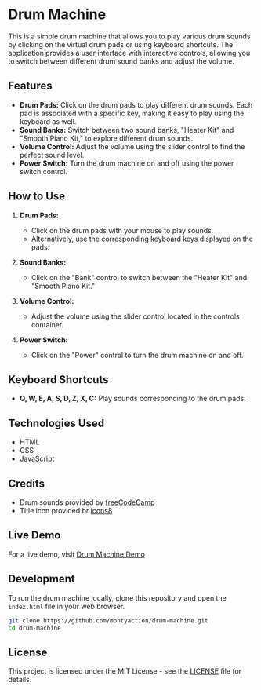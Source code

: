 # Drum Machine

This is a simple drum machine that allows you to play various drum sounds by clicking on the virtual drum pads or using keyboard shortcuts. The application provides a user interface with interactive controls, allowing you to switch between different drum sound banks and adjust the volume.

## Features

- **Drum Pads:** Click on the drum pads to play different drum sounds. Each pad is associated with a specific key, making it easy to play using the keyboard as well.
- **Sound Banks:** Switch between two sound banks, "Heater Kit" and "Smooth Piano Kit," to explore different drum sounds.
- **Volume Control:** Adjust the volume using the slider control to find the perfect sound level.
- **Power Switch:** Turn the drum machine on and off using the power switch control.

## How to Use

1. **Drum Pads:**
   - Click on the drum pads with your mouse to play sounds.
   - Alternatively, use the corresponding keyboard keys displayed on the pads.

2. **Sound Banks:**
   - Click on the "Bank" control to switch between the "Heater Kit" and "Smooth Piano Kit."

3. **Volume Control:**
   - Adjust the volume using the slider control located in the controls container.

4. **Power Switch:**
   - Click on the "Power" control to turn the drum machine on and off.

## Keyboard Shortcuts

- **Q, W, E, A, S, D, Z, X, C:** Play sounds corresponding to the drum pads.

## Technologies Used

- HTML
- CSS
- JavaScript

## Credits

- Drum sounds provided by [freeCodeCamp](https://www.freecodecamp.org/)
- Title icon provided br [icons8](https://icons8.com/)

## Live Demo

For a live demo, visit [Drum Machine Demo](https://stellar-queijadas-84d244.netlify.app/)

## Development

To run the drum machine locally, clone this repository and open the `index.html` file in your web browser.

```bash
git clone https://github.com/montyaction/drum-machine.git
cd drum-machine
````

## License

This project is licensed under the MIT License - see the [LICENSE](LICENSE) file for details.